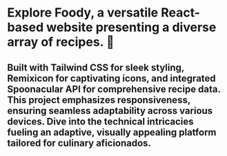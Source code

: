 # Explore Foody, a versatile React-based website presenting a diverse array of recipes. 🥗

## Built with Tailwind CSS for sleek styling, Remixicon for captivating icons, and integrated Spoonacular API for comprehensive recipe data. This project emphasizes responsiveness, ensuring seamless adaptability across various devices. Dive into the technical intricacies fueling an adaptive, visually appealing platform tailored for culinary aficionados.

